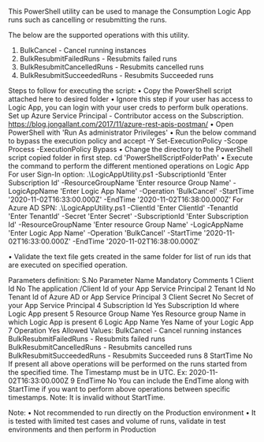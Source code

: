 This PowerShell utility can be used to manage the Consumption Logic App runs such as cancelling or resubmitting the runs.
 
The below are the supported operations with this utility.
 
1.	BulkCancel - Cancel running instances
2.	BulkResubmitFailedRuns - Resubmits failed runs
3.	BulkResubmitCancelledRuns - Resubmits cancelled runs
4.	BulkResubmitSucceededRuns - Resubmits Succeeded runs
 
Steps to follow for executing the script:
•	Copy the PowerShell script attached here to desired folder
•	Ignore this step if your user has access to Logic App, you can login with your user creds to perform bulk operations. 
Set up Azure Service Principal - Contributor access on the Subscription. 
 https://blog.jongallant.com/2017/11/azure-rest-apis-postman/
•	Open PowerShell with 'Run As administrator Privileges'
•	Run the below command to bypass the execution policy  and accept -Y
      Set-ExecutionPolicy -Scope Process -ExecutionPolicy Bypass
•	Change the directory to the PowerShell script copied folder in first step.
     cd  'PowerShellScriptFolderPath'
•	Execute the command to perform the different mentioned operations on Logic App
For user Sign-In option:
.\LogicAppUtility.ps1  -SubscriptionId 'Enter Subscription Id' -ResourceGroupName 'Enter resource Group Name' -LogicAppName 'Enter Logic App Name' -Operation 'BulkCancel' -StartTime '2020-11-02T16:33:00.000Z' -EndTime '2020-11-02T16:38:00.000Z’
For Azure AD SPN:
.\LogicAppUtility.ps1 -ClientId 'Enter ClientId' -TenantId 'Enter TenantId' -Secret 'Enter Secret' -SubscriptionId 'Enter Subscription Id' -ResourceGroupName 'Enter resource Group Name' -LogicAppName 'Enter Logic App Name' -Operation 'BulkCancel' -StartTime '2020-11-02T16:33:00.000Z' -EndTime '2020-11-02T16:38:00.000Z’
 
•	 Validate the text file gets created in the same folder for list of run ids that are executed on specified operation.
 
 
Parameters definition:
S.No	Parameter Name	Mandatory	Comments
1	Client Id	No	The application /Client Id of your App Service Principal
2	Tenant Id	No	Tenant Id of Azure AD or App Service Principal 
3	Client Secret	No	Secret of your App Service Principal
4	Subscription Id	Yes	Subscription Id where Logic App present
5	Resource Group Name	Yes	Resource group Name in which Logic App is present
6	Logic App Name	Yes	Name of your Logic App
7	Operation	Yes	Allowed Values:
BulkCancel - Cancel running instances
BulkResubmitFailedRuns - Resubmits failed runs
BulkResubmitCancelledRuns - Resubmits cancelled runs
BulkResubmitSucceededRuns - Resubmits Succeeded runs
8	StartTime	No	If present all above operations will be performed on the runs started from the specified time.
The Timestamp must be in UTC. 
Ex: 2020-11-02T16:33:00.000Z
9	EndTime	No	You can include the EndTime along with StartTime if you want to perform above operations between specific timestamps.
Note:
It is invalid without StartTime. 
 
  
Note:
•	Not recommended to run directly on the Production environment
•	It is tested with limited test cases and volume of runs, validate in test environments and then perform in Production


